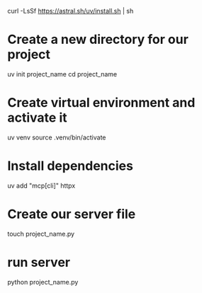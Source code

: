 curl -LsSf https://astral.sh/uv/install.sh | sh

# Create a new directory for our project
uv init project_name
cd project_name

# Create virtual environment and activate it
uv venv
source .venv/bin/activate

# Install dependencies
uv add "mcp[cli]" httpx

# Create our server file
touch project_name.py

# run server
python project_name.py